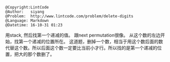 ```
@Copyright:LintCode
@Author:   siyang
@Problem:  http://www.lintcode.com/problem/delete-digits
@Language: Markdown
@Datetime: 16-10-31 01:23
```

用stack, 然后找第一个递减的值。
跟next permutation很像。 从这个数的左边开始，找第一个递减的位置所在。
这道题，删掉一个数，相当于用这个数后面的数代替这个数。所以后面这个数一定要比当前小才行。所以找的是第一个递减的位置，把大的那个数删了。